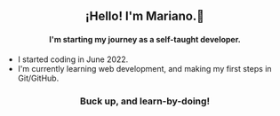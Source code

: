 ## <p align="center">¡Hello! I'm Mariano.👋 </p>
#### <p align="center"> I'm starting my journey as a self-taught developer.</p>
- I started coding in June 2022.
- I'm currently learning web development, and making my first steps in Git/GitHub.

### <p align="center">Buck up, and learn-by-doing!</p>

